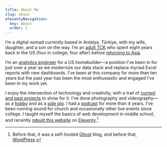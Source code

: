 ```yaml
---
title: About Me
slug: about
eleventyNavigation:
  key: About
  order: 1
---
```

I’m a digital nomad currently based in Antalya, Türkiye, with my wife, daughter, and a son on the way. I’m an [adult TCK](https://en.wikipedia.org/wiki/Third_culture_kid) who spent eight years back in the US (four in college; four after) before [returning to Asia](/2018/eleven-days/).

I’m an [analytics engineer](https://www.getdbt.com/what-is-analytics-engineering#what-is-an-analytics-engineer) for a US homebuilder—a position I’ve been in for just over a year as we modernize our data stack and replace myriad Excel reports with new dashboards. I’ve been at this company for more than ten years but the past year has been the most enthusiastic and engaged I’ve been in my work yet.

I enjoy the intersection of technology and creativity, with a trail of [current and past projects](/projects/) to show for it. I’ve done photography and videography—as a [hobby](/2023/365/) and as a [side gig](https://lunsford.tech/). I had a [podcast](https://breadcrumbsfm.com/) for more than 4 years. I’ve been running sound for church and occasionally other live events since college. I taught myself the basics of web development in middle school, and recently [rebuilt this website](https://github.com/slunsford/seanlunsford.com) on [Eleventy](https://www.11ty.dev/).[^blog]

[^blog]: Before that, it was a self-hosted [Ghost](https://ghost.org/) blog, and before that, [WordPress](https://wordpress.com/).
